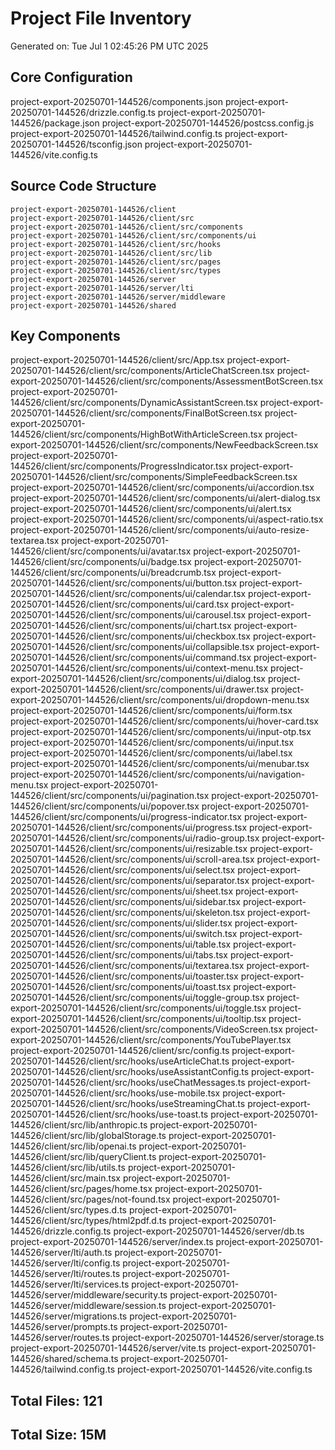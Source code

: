 # Project File Inventory

Generated on: Tue Jul  1 02:45:26 PM UTC 2025

## Core Configuration
project-export-20250701-144526/components.json
project-export-20250701-144526/drizzle.config.ts
project-export-20250701-144526/package.json
project-export-20250701-144526/postcss.config.js
project-export-20250701-144526/tailwind.config.ts
project-export-20250701-144526/tsconfig.json
project-export-20250701-144526/vite.config.ts

## Source Code Structure
```
project-export-20250701-144526/client
project-export-20250701-144526/client/src
project-export-20250701-144526/client/src/components
project-export-20250701-144526/client/src/components/ui
project-export-20250701-144526/client/src/hooks
project-export-20250701-144526/client/src/lib
project-export-20250701-144526/client/src/pages
project-export-20250701-144526/client/src/types
project-export-20250701-144526/server
project-export-20250701-144526/server/lti
project-export-20250701-144526/server/middleware
project-export-20250701-144526/shared
```

## Key Components
project-export-20250701-144526/client/src/App.tsx
project-export-20250701-144526/client/src/components/ArticleChatScreen.tsx
project-export-20250701-144526/client/src/components/AssessmentBotScreen.tsx
project-export-20250701-144526/client/src/components/DynamicAssistantScreen.tsx
project-export-20250701-144526/client/src/components/FinalBotScreen.tsx
project-export-20250701-144526/client/src/components/HighBotWithArticleScreen.tsx
project-export-20250701-144526/client/src/components/NewFeedbackScreen.tsx
project-export-20250701-144526/client/src/components/ProgressIndicator.tsx
project-export-20250701-144526/client/src/components/SimpleFeedbackScreen.tsx
project-export-20250701-144526/client/src/components/ui/accordion.tsx
project-export-20250701-144526/client/src/components/ui/alert-dialog.tsx
project-export-20250701-144526/client/src/components/ui/alert.tsx
project-export-20250701-144526/client/src/components/ui/aspect-ratio.tsx
project-export-20250701-144526/client/src/components/ui/auto-resize-textarea.tsx
project-export-20250701-144526/client/src/components/ui/avatar.tsx
project-export-20250701-144526/client/src/components/ui/badge.tsx
project-export-20250701-144526/client/src/components/ui/breadcrumb.tsx
project-export-20250701-144526/client/src/components/ui/button.tsx
project-export-20250701-144526/client/src/components/ui/calendar.tsx
project-export-20250701-144526/client/src/components/ui/card.tsx
project-export-20250701-144526/client/src/components/ui/carousel.tsx
project-export-20250701-144526/client/src/components/ui/chart.tsx
project-export-20250701-144526/client/src/components/ui/checkbox.tsx
project-export-20250701-144526/client/src/components/ui/collapsible.tsx
project-export-20250701-144526/client/src/components/ui/command.tsx
project-export-20250701-144526/client/src/components/ui/context-menu.tsx
project-export-20250701-144526/client/src/components/ui/dialog.tsx
project-export-20250701-144526/client/src/components/ui/drawer.tsx
project-export-20250701-144526/client/src/components/ui/dropdown-menu.tsx
project-export-20250701-144526/client/src/components/ui/form.tsx
project-export-20250701-144526/client/src/components/ui/hover-card.tsx
project-export-20250701-144526/client/src/components/ui/input-otp.tsx
project-export-20250701-144526/client/src/components/ui/input.tsx
project-export-20250701-144526/client/src/components/ui/label.tsx
project-export-20250701-144526/client/src/components/ui/menubar.tsx
project-export-20250701-144526/client/src/components/ui/navigation-menu.tsx
project-export-20250701-144526/client/src/components/ui/pagination.tsx
project-export-20250701-144526/client/src/components/ui/popover.tsx
project-export-20250701-144526/client/src/components/ui/progress-indicator.tsx
project-export-20250701-144526/client/src/components/ui/progress.tsx
project-export-20250701-144526/client/src/components/ui/radio-group.tsx
project-export-20250701-144526/client/src/components/ui/resizable.tsx
project-export-20250701-144526/client/src/components/ui/scroll-area.tsx
project-export-20250701-144526/client/src/components/ui/select.tsx
project-export-20250701-144526/client/src/components/ui/separator.tsx
project-export-20250701-144526/client/src/components/ui/sheet.tsx
project-export-20250701-144526/client/src/components/ui/sidebar.tsx
project-export-20250701-144526/client/src/components/ui/skeleton.tsx
project-export-20250701-144526/client/src/components/ui/slider.tsx
project-export-20250701-144526/client/src/components/ui/switch.tsx
project-export-20250701-144526/client/src/components/ui/table.tsx
project-export-20250701-144526/client/src/components/ui/tabs.tsx
project-export-20250701-144526/client/src/components/ui/textarea.tsx
project-export-20250701-144526/client/src/components/ui/toaster.tsx
project-export-20250701-144526/client/src/components/ui/toast.tsx
project-export-20250701-144526/client/src/components/ui/toggle-group.tsx
project-export-20250701-144526/client/src/components/ui/toggle.tsx
project-export-20250701-144526/client/src/components/ui/tooltip.tsx
project-export-20250701-144526/client/src/components/VideoScreen.tsx
project-export-20250701-144526/client/src/components/YouTubePlayer.tsx
project-export-20250701-144526/client/src/config.ts
project-export-20250701-144526/client/src/hooks/useArticleChat.ts
project-export-20250701-144526/client/src/hooks/useAssistantConfig.ts
project-export-20250701-144526/client/src/hooks/useChatMessages.ts
project-export-20250701-144526/client/src/hooks/use-mobile.tsx
project-export-20250701-144526/client/src/hooks/useStreamingChat.ts
project-export-20250701-144526/client/src/hooks/use-toast.ts
project-export-20250701-144526/client/src/lib/anthropic.ts
project-export-20250701-144526/client/src/lib/globalStorage.ts
project-export-20250701-144526/client/src/lib/openai.ts
project-export-20250701-144526/client/src/lib/queryClient.ts
project-export-20250701-144526/client/src/lib/utils.ts
project-export-20250701-144526/client/src/main.tsx
project-export-20250701-144526/client/src/pages/home.tsx
project-export-20250701-144526/client/src/pages/not-found.tsx
project-export-20250701-144526/client/src/types.d.ts
project-export-20250701-144526/client/src/types/html2pdf.d.ts
project-export-20250701-144526/drizzle.config.ts
project-export-20250701-144526/server/db.ts
project-export-20250701-144526/server/index.ts
project-export-20250701-144526/server/lti/auth.ts
project-export-20250701-144526/server/lti/config.ts
project-export-20250701-144526/server/lti/routes.ts
project-export-20250701-144526/server/lti/services.ts
project-export-20250701-144526/server/middleware/security.ts
project-export-20250701-144526/server/middleware/session.ts
project-export-20250701-144526/server/migrations.ts
project-export-20250701-144526/server/prompts.ts
project-export-20250701-144526/server/routes.ts
project-export-20250701-144526/server/storage.ts
project-export-20250701-144526/server/vite.ts
project-export-20250701-144526/shared/schema.ts
project-export-20250701-144526/tailwind.config.ts
project-export-20250701-144526/vite.config.ts

## Total Files: 121
## Total Size: 15M
